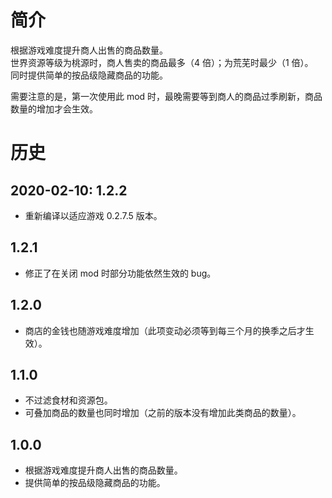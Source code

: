 # 简介
根据游戏难度提升商人出售的商品数量。  
世界资源等级为桃源时，商人售卖的商品最多（4 倍）；为荒芜时最少（1 倍）。  
同时提供简单的按品级隐藏商品的功能。  

需要注意的是，第一次使用此 mod 时，最晚需要等到商人的商品过季刷新，商品数量的增加才会生效。  


# 历史
## 2020-02-10: 1.2.2
- 重新编译以适应游戏 0.2.7.5 版本。 

## 1.2.1
- 修正了在关闭 mod 时部分功能依然生效的 bug。  

## 1.2.0
- 商店的金钱也随游戏难度增加（此项变动必须等到每三个月的换季之后才生效）。

## 1.1.0
- 不过滤食材和资源包。
- 可叠加商品的数量也同时增加（之前的版本没有增加此类商品的数量）。

## 1.0.0
- 根据游戏难度提升商人出售的商品数量。
- 提供简单的按品级隐藏商品的功能。

